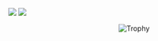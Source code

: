 ![](https://github-readme-stats.vercel.app/api?username=JHSAND&theme=tokyonight&show_icons=true&hide_border=true)
![](http://github-profile-summary-cards.vercel.app/api/cards/repos-per-language?username=JHSAND&theme=tokyonight&exclude=HTML,JavaScript,CSS)

<p align=center>
<img alt="Trophy" src=https://github-profile-trophy.vercel.app/?username=JHSAND&theme=tokyonight&column=6&rank=SECRET,SSS,SS,S,AAA,AA,A />
</p>
